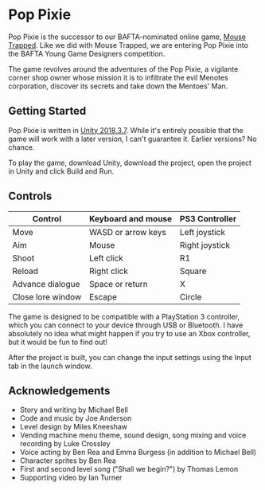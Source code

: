 # Pop Pixie

Pop Pixie is the successor to our BAFTA-nominated online game, [Mouse Trapped](https://github.com/12joan/mouse_trapped). Like we did with Mouse Trapped, we are entering Pop Pixie into the BAFTA Young Game Designers competition. 

The game revolves around the adventures of the Pop Pixie, a vigilante corner shop owner whose mission it is to infiltrate the evil Menotes corporation, discover its secrets and take down the Mentoes' Man. 

## Getting Started

Pop Pixie is written in [Unity 2018.3.7](https://unity3d.com/pt/unity/whats-new/2018.3.7). While it's entirely possible that the game will work with a later version, I can't guarantee it. Earlier versions? No chance. 

To play the game, download Unity, download the project, open the project in Unity and click Build and Run. 

## Controls

| Control           | Keyboard and mouse | PS3 Controller |
| ----------------- | ------------------ | -------------- |
| Move              | WASD or arrow keys | Left joystick  |
| Aim               | Mouse              | Right joystick |
| Shoot             | Left click         | R1             |
| Reload            | Right click        | Square         |
| Advance dialogue  | Space or return    | X              |
| Close lore window | Escape             | Circle         |

The game is designed to be compatible with a PlayStation 3 controller, which you can connect to your device through USB or Bluetooth. I have absolutely no idea what might happen if you try to use an Xbox controller, but it would be fun to find out!

After the project is built, you can change the input settings using the Input tab in the launch window. 

## Acknowledgements

- Story and writing by Michael Bell
- Code and music by Joe Anderson
- Level design by Miles Kneeshaw
- Vending machine menu theme, sound design, song mixing and voice recording by Luke Crossley
- Voice acting by Ben Rea and Emma Burgess (in addition to Michael Bell)
- Character sprites by Ben Rea
- First and second level song ("Shall we begin?") by Thomas Lemon
- Supporting video by Ian Turner